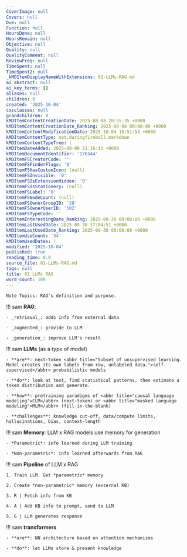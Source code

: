 ```yaml
---
CoverImage: null
Covers: null
Due: null
Function: null
HoursDone: null
HoursRemain: null
Objective: null
Quality: null
QualityComment: null
ReviewFreq: null
TimeSpent: null
TimeSpent2: null
_kMDItemDisplayNameWithExtensions: 01-LLMs-RAG.md
ai_abstract: null
ai_key_terms: []
aliases: null
children: 0
created: '2025-10-04'
cssclasses: null
grandchildren: 0
kMDItemContentCreationDate: 2025-08-08 20:55:35 +0000
kMDItemContentCreationDate_Ranking: 2025-08-08 00:00:00 +0000
kMDItemContentModificationDate: 2025-10-04 15:51:54 +0000
kMDItemContentType: net.daringfireball.markdown
kMDItemContentTypeTree: (
kMDItemDateAdded: 2025-08-08 21:16:13 +0000
kMDItemDocumentIdentifier: '176544'
kMDItemFSCreatorCode: ''
kMDItemFSFinderFlags: '0'
kMDItemFSHasCustomIcon: (null)
kMDItemFSInvisible: '0'
kMDItemFSIsExtensionHidden: '0'
kMDItemFSIsStationery: (null)
kMDItemFSLabel: '0'
kMDItemFSNodeCount: (null)
kMDItemFSOwnerGroupID: '20'
kMDItemFSOwnerUserID: '502'
kMDItemFSTypeCode: ''
kMDItemInterestingDate_Ranking: 2025-09-30 00:00:00 +0000
kMDItemLastUsedDate: 2025-09-30 17:04:51 +0000
kMDItemLastUsedDate_Ranking: 2025-09-30 00:00:00 +0000
kMDItemUseCount: '34'
kMDItemUsedDates: (
modified: '2025-10-04'
published: true
reading_time: 0.9
source_file: 01-LLMs-RAG.md
tags: null
title: 01 LLMs RAG
word_count: 189
---
```


```
Note Topics: RAG's definition and purpose.
```


!!! sam
    **RAG**:

    - _retrieval_: adds info from external data

    - _augmented_: provide to LLM

    - _generation_: improve LLM's result



!!! sam
    **LLMs** (as a type of model)

    - **are**: next-token <abbr title="Subset of unsupervised learning. Model creates its own labels from raw, unlabeled data.">self-supervised</abbr> probabilistic models

    - **do**: look at text, find statistical patterns, then estimate a token distribution and generate.

    - **how**: pretraining paradigms of <abbr title="causal language modeling">CLM</abbr> (next-token) or <abbr title="masked language modeling">MLM</abbr> (fill-in-the-blank)

    - **challenges**: knowledge cut-off, data/compute limits, hallucinations, bias, context-length



!!! sam
    **Memory**: LLM x RAG models use memory for generation

    - *Parametric*: info learned during LLM training

    - *Non-parametric*: info learned afterwards from RAG



!!! sam
    **Pipeline** of LLM x RAG

    1. Train LLM. Get *parametric* memory

    2. Create *non-parametric* memory (external KB)

    3. R | Fetch info from KB

    4. A | Add KB info to prompt, send to LLM

    5. G | LLM generates response



!!! sam
    **transformers**

    - **are**: NN architecture based on attention mechanisms

    - **do**: let LLMs store & present knowledge